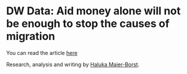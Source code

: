 # DW Data: Aid money alone will not be enough to stop the causes of migration

You can read the article [here](http://p.dw.com/p/2sl17)

Research, analysis and writing by [Haluka Maier-Borst](https://github.com/halukamb).